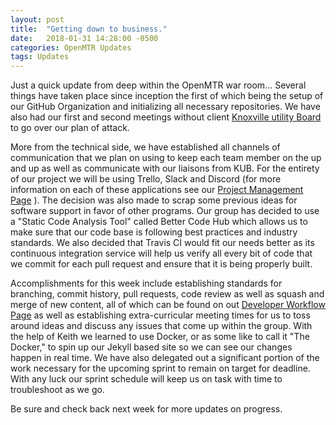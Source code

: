```yaml
---
layout: post
title:  "Getting down to business."
date:   2018-01-31 14:28:00 -0500
categories: OpenMTR Updates
tags: Updates
---
```

Just a quick update from deep within the OpenMTR war room...  Several things have taken place since inception
the first of which being the setup of our GitHub Organization and initializing all necessary repositories.
We have also had our first and second meetings without client [Knoxville utility Board](https://www.kub.org/) to
go over our plan of attack.

More from the technical side, we have established all channels of communication that we plan on using to keep each team member on the up and up as well as communicate with our liaisons from KUB.  For the entirety of our project we will be using Trello, Slack and Discord (for more information on each of these applications see our
[Project Management Page](https://openmtr.github.io/project-management/) ).  The decision was also made to scrap
some previous ideas for software support in favor of other programs.  Our group has decided to use a "Static Code Analysis Tool" called Better Code Hub which allows us to make sure that our code base is following best practices and industry standards.  We also decided that Travis CI would fit our needs better as its continuous integration service will help us verify all every bit of code that we commit for each pull request and ensure that it is being properly built.

Accomplishments for this week include establishing standards for branching, commit history, pull requests,
code review as well as squash and merge of new content, all of which can be found on out [Developer Workflow Page](https://openmtr.github.io/developer-workflow/) as well as establishing extra-curricular meeting times for us to toss around ideas and discuss any issues that come up within the group.  With the help of Keith we learned to use Docker, or as some like to call it "The Docker," to spin up our Jekyll based site so we can see our changes happen in real time.  We have also delegated out a significant portion of the work necessary for the upcoming sprint to remain on target for deadline.  With any luck our sprint schedule will keep us on task with time to troubleshoot as we go.

Be sure and check back next week for more updates on progress.
